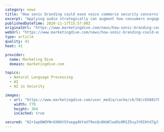```yaml
---
category: news
title: "How sonic branding could ease voice commerce security concerns"
excerpt: "Applying audio strategically can augment how consumers engage with retail, providing more immersive experiences that foster trust, writes Eric Seay of Audio UX."
publishedDateTime: 2020-11-17T15:57:00Z
originalUrl: "https://www.marketingdive.com/news/how-sonic-branding-could-ease-voice-commerce-security-concerns/588410/"
webUrl: "https://www.marketingdive.com/news/how-sonic-branding-could-ease-voice-commerce-security-concerns/588410/"
type: article
quality: 41
heat: 41

provider:
  name: Marketing Dive
  domain: marketingdive.com

topics:
  - Natural Language Processing
  - AI
  - AI in Security

images:
  - url: "https://www.marketingdive.com/user_media/cache/c6/58/c65881f8efb453db59b3a189e1c7c00f.jpg"
    width: 770
    height: 364
    isCached: true

secured: "62+1wpOWOYN+OXNXt5Yuegq4kYaVf9esQcNkUKlwdOz8M1Z5uy3tRIHtd7gJ+/49Tpc3AbjOTCqAY11/3+r0nPUESL1UsSamBd9pU4UPPD46wfPcxIo/RgjCH/Eh/Je7YesB7U0H/nPct9szIHTAWt30F0abs60VpTLG2w8FboOU7w5e2f8cOr8YYjN1NMSwaBAinRj1V663jGLK9EHkVACwrnjTBj9FCV82VSC7HsviAX8SJPfp4HOdYEGRGh16/4i206X4u9r5e8GtgW+NsaV9oxvFrwtqJzSbZTP6kAmsB3HqeJjCAoW3rg5ry0IjpVsDQtSQTjCEuaOb+vwv6BHg/2Jn6o3VKL5X3qZDhus=;uKA2aq+UUAMBZ6lu+APubA=="
---
```


